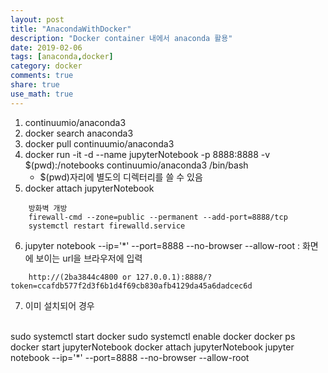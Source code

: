 ```yaml
---
layout: post
title: "AnacondaWithDocker"
description: "Docker container 내에서 anaconda 활용"
date: 2019-02-06
tags: [anaconda,docker]
category: docker
comments: true
share: true
use_math: true
---
```

1. continuumio/anaconda3
2. docker search anaconda3
3. docker pull continuumio/anaconda3
4. docker run -it -d --name jupyterNotebook -p 8888:8888 -v $(pwd):/notebooks continuumio/anaconda3 /bin/bash 
    - $(pwd)자리에 별도의 디렉터리를 쓸 수 있음
5. docker attach jupyterNotebook
~~~
	방화벽 개방 
	firewall-cmd --zone=public --permanent --add-port=8888/tcp  
	systemctl restart firewalld.service
~~~

6. jupyter notebook --ip='*' --port=8888 --no-browser --allow-root
	: 화면에 보이는 url을 브라우저에 입력
~~~
	http://(2ba3844c4800 or 127.0.0.1):8888/?token=ccafdb577f2d3f6b1d4f69cb830afb4129da45a6dadcec6d
~~~

7. 이미 설치되어 경우
<br>
sudo systemctl start docker
sudo systemctl enable docker
docker ps
docker start jupyterNotebook 
docker attach jupyterNotebook
jupyter notebook --ip='*' --port=8888 --no-browser --allow-root
